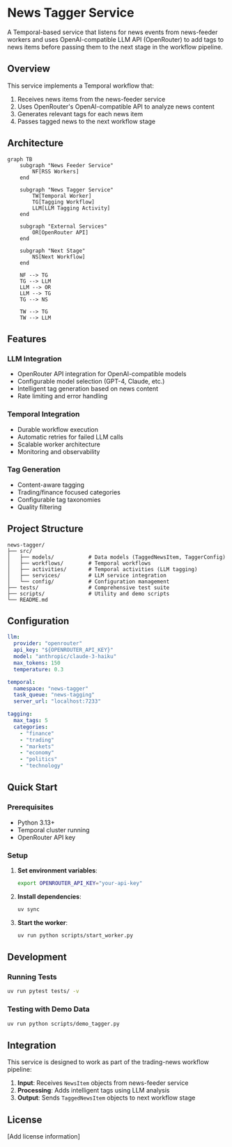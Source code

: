 # News Tagger Service

A Temporal-based service that listens for news events from news-feeder workers and uses OpenAI-compatible LLM API (OpenRouter) to add tags to news items before passing them to the next stage in the workflow pipeline.

## Overview

This service implements a Temporal workflow that:
1. Receives news items from the news-feeder service
2. Uses OpenRouter's OpenAI-compatible API to analyze news content
3. Generates relevant tags for each news item
4. Passes tagged news to the next workflow stage

## Architecture

```mermaid
graph TB
    subgraph "News Feeder Service"
        NF[RSS Workers]
    end
    
    subgraph "News Tagger Service"
        TW[Temporal Worker]
        TG[Tagging Workflow]
        LLM[LLM Tagging Activity]
    end
    
    subgraph "External Services"
        OR[OpenRouter API]
    end
    
    subgraph "Next Stage"
        NS[Next Workflow]
    end
    
    NF --> TG
    TG --> LLM
    LLM --> OR
    LLM --> TG
    TG --> NS
    
    TW --> TG
    TW --> LLM
```

## Features

### LLM Integration
- OpenRouter API integration for OpenAI-compatible models
- Configurable model selection (GPT-4, Claude, etc.)
- Intelligent tag generation based on news content
- Rate limiting and error handling

### Temporal Integration
- Durable workflow execution
- Automatic retries for failed LLM calls
- Scalable worker architecture
- Monitoring and observability

### Tag Generation
- Content-aware tagging
- Trading/finance focused categories
- Configurable tag taxonomies
- Quality filtering

## Project Structure

```
news-tagger/
├── src/
│   ├── models/           # Data models (TaggedNewsItem, TaggerConfig)
│   ├── workflows/        # Temporal workflows
│   ├── activities/       # Temporal activities (LLM tagging)
│   ├── services/         # LLM service integration
│   └── config/           # Configuration management
├── tests/                # Comprehensive test suite
├── scripts/              # Utility and demo scripts
└── README.md
```

## Configuration

```yaml
llm:
  provider: "openrouter"
  api_key: "${OPENROUTER_API_KEY}"
  model: "anthropic/claude-3-haiku"
  max_tokens: 150
  temperature: 0.3

temporal:
  namespace: "news-tagger"
  task_queue: "news-tagging"
  server_url: "localhost:7233"

tagging:
  max_tags: 5
  categories:
    - "finance"
    - "trading"
    - "markets"
    - "economy"
    - "politics"
    - "technology"
```

## Quick Start

### Prerequisites
- Python 3.13+
- Temporal cluster running
- OpenRouter API key

### Setup

1. **Set environment variables**:
   ```bash
   export OPENROUTER_API_KEY="your-api-key"
   ```

2. **Install dependencies**:
   ```bash
   uv sync
   ```

3. **Start the worker**:
   ```bash
   uv run python scripts/start_worker.py
   ```

## Development

### Running Tests
```bash
uv run pytest tests/ -v
```

### Testing with Demo Data
```bash
uv run python scripts/demo_tagger.py
```

## Integration

This service is designed to work as part of the trading-news workflow pipeline:

1. **Input**: Receives `NewsItem` objects from news-feeder service
2. **Processing**: Adds intelligent tags using LLM analysis
3. **Output**: Sends `TaggedNewsItem` objects to next workflow stage

## License

[Add license information]